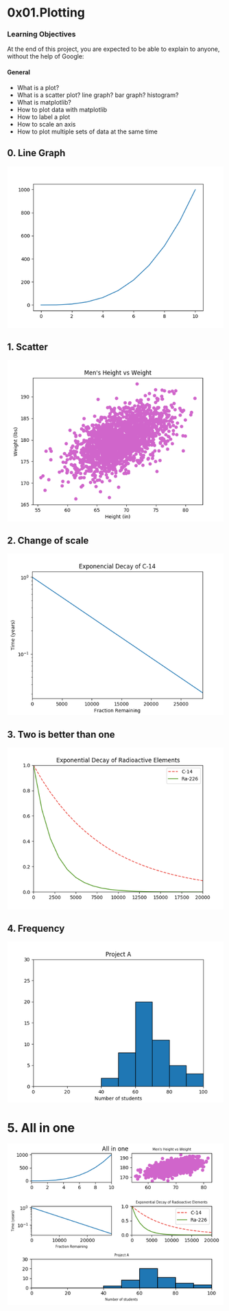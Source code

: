 # 0x01.Plotting

### Learning Objectives
At the end of this project, you are expected to be able to explain to anyone, without the help of Google:

#### General
- What is a plot?
- What is a scatter plot? line graph? bar graph? histogram?
- What is matplotlib?
- How to plot data with matplotlib
- How to label a plot
- How to scale an axis
- How to plot multiple sets of data at the same time

## 0. Line Graph

![](pics/1.png)

## 1. Scatter

![](pics/2.png)

## 2. Change of scale

![](pics/3.png)

## 3. Two is better than one

![](pics/4.png)

## 4. Frequency

![](pics/5.png)

# 5. All in one

![](pics/6.png)


